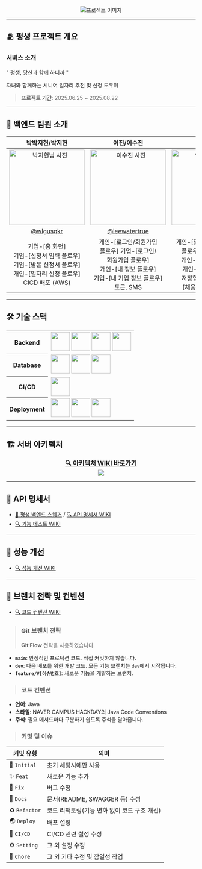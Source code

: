 <div align="center">
  <img src="https://i.postimg.cc/dVXK9Kqb/image.png" alt="프로젝트 이미지" />
</div>

---

## 🫂 평생 프로젝트 개요

### 서비스 소개
" 평생, 당신과 함께 하니까 "

자녀와 함께하는 시니어 일자리 추천 및 신청 도우미
> **프로젝트 기간**: 2025.06.25 ~ 2025.08.22

---

## 🚀 백엔드 팀원 소개

<table align="center">
  <thead>
    <tr>
      <th>박박지현/박지현</th>
      <th>이진/이수진</th>
      <th>솔/안송희</th>
      <th>젠/김우진</th>
    </tr>
  </thead>
  <tbody>
    <tr>
      <td align="center"><img src="https://avatars.githubusercontent.com/wlgusqkr" alt="박지현님 사진" width="200" height="200"></td>
      <td align="center"><img src="https://avatars.githubusercontent.com/leewatertrue" alt="이수진 사진" width="200" height="200"></td>
      <td align="center"><img src="https://avatars.githubusercontent.com/soooii" alt="안송희님 사진" width="200" height="200"></td>
      <td align="center"><img src="https://avatars.githubusercontent.com/zzaengee" alt="김우진님 사진" width="200" height="200"></td>
    </tr>
    <tr>
      <td align="center"><a href="https://github.com/wlgusqkr">@wlgusqkr</a></td>
      <td align="center"><a href="https://github.com/leewatertrue">@leewatertrue</a></td>
      <td align="center"><a href="https://github.com/soooii">@soooii</a></td>
      <td align="center"><a href="https://github.com/zzaengee">@zzaengee</a></td>
    </tr>
    <tr>
      <td align="center">기업-[홈 화면]<br>기업-[신청서 입력 플로우]<br>기업-[받은 신청서 플로우]<br>개인-[일자리 신청 플로우]<br>CICD 배포 (AWS)</td>
      <td align="center">개인-[로그인/회원가입<br> 플로우] 기업-[로그인/<br>회원가입 플로우] <br>개인-[내 정보 플로우]<br>기업-[내 기업 정보 플로우]<br>토큰, SMS</td>
      <td align="center">개인-[일자리 추천 및 저장<br>플로우]에서 조회 기능<br>개인-[추가 질문 답변]<br>개인-[일자리 추천 및 <br>저장함 신청함 플로우]<br>[채용 공고 검색] 기능</td>
      <td align="center">개인-[일자리 추천 및<br>저장 플로우]<br>일자리 신청 플로우에서<br>AI를 통해 질문 만들기</td>
    </tr>
  </tbody>
</table>

---
## 🛠 기술 스택
<div align="center">
<table width="100%">
<tr>
<th align="center">Backend</th>
<td align="left">
<img height="50" src="https://user-images.githubusercontent.com/25181517/117201156-9a724800-adec-11eb-9a9d-3cd0f67da4bc.png">  
<img height="50" src="https://user-images.githubusercontent.com/25181517/183891303-41f257f8-6b3d-487c-aa56-c497b880d0fb.png">
<img height="50" src="https://raw.githubusercontent.com/marwin1991/profile-technology-icons/refs/heads/main/icons/intellij.png">
<img height="50" src="https://raw.githubusercontent.com/marwin1991/profile-technology-icons/refs/heads/main/icons/elasticsearch.png">
</td>
</tr>
<tr>
<th align="center">Database</th>
<td align="left">
<img height="50" src="https://user-images.githubusercontent.com/25181517/183896128-ec99105a-ec1a-4d85-b08b-1aa1620b2046.png"> 
<img height="50" src="https://raw.githubusercontent.com/marwin1991/profile-technology-icons/refs/heads/main/icons/redis.png">
<img height="50" src="https://raw.githubusercontent.com/marwin1991/profile-technology-icons/refs/heads/main/icons/postman.png">
</td>
</tr>
<tr>
<th align="center">CI/CD</th>
<td align="left">
<img height="50" src="https://raw.githubusercontent.com/marwin1991/profile-technology-icons/refs/heads/main/icons/git.png">
</td>
</tr>
<tr>
<th align="center">Deployment</th>
<td align="left">
<img height="50" src="https://raw.githubusercontent.com/marwin1991/profile-technology-icons/refs/heads/main/icons/docker.png">
<img height="50" src="https://user-images.githubusercontent.com/25181517/183896132-54262f2e-6d98-41e3-8888-e40ab5a17326.png">
<img height="50" src="https://raw.githubusercontent.com/marwin1991/profile-technology-icons/refs/heads/main/icons/swagger.png">
</td>
</tr>
</table>
</div>

---
## 🏗 서버 아키텍처
<div align="center">
  <a href="https://github.com/PyeongSaeng/PyeongSaeng-BE/wiki/4.-%EC%8B%9C%EC%8A%A4%ED%85%9C-%EC%95%84%ED%82%A4%ED%85%8D%EC%B2%98">
    <strong><big>🔍 아키텍처 WIKI 바로가기</big></strong><br>
    <img src="https://i.postimg.cc/25pGJ5XY/2-drawio.png">
  </a>
</div>

---

## 📖 API 명세서
- [📗 평생 백엔드 스웨거](https://api.pyeongsaeng.site/swagger-ui/index.html#/)  /  [🔍 API 명세서 WIKI](https://github.com/PyeongSaeng/PyeongSaeng-BE/wiki/1.-API-%EB%AA%85%EC%84%B8%EC%84%9C)
- [🔍 기능 테스트 WIKI](https://github.com/PyeongSaeng/PyeongSaeng-BE/wiki/2.-%EA%B8%B0%EB%8A%A5-%ED%85%8C%EC%8A%A4%ED%8A%B8)

---
## 🚀 성능 개선
- [🔍 성능 개선 WIKI](https://github.com/PyeongSaeng/PyeongSaeng-BE/wiki/5.-%EC%84%B1%EB%8A%A5-%EA%B0%9C%EC%84%A0)
---
## 🌳 브랜치 전략 및 컨벤션
- [🔍 코드 컨벤션 WIKI](https://github.com/PyeongSaeng/PyeongSaeng-BE/wiki/3.-%EC%BD%94%EB%93%9C-%EC%BB%A8%EB%B2%A4%EC%85%98)

> ### Git 브랜치 전략
> **Git Flow** 전략을 사용하였습니다.
- **`main`**: 안정적인 프로덕션 코드. 직접 커밋하지 않습니다.
- **`dev`**: 다음 배포를 위한 개발 코드. 모든 기능 브랜치는 `dev`에서 시작됩니다.
- **`feature/#[이슈번호]`**: 새로운 기능을 개발하는 브랜치.<br>

> ### 코드 컨벤션
- **언어**: Java
- **스타일**: NAVER CAMPUS HACKDAY의 Java Code Conventions
- **주석**: 필요 메서드마다 구분하기 쉽도록 주석을 달아줍니다.<br>

> ### 커밋 및 이슈
| 커밋 유형  | 의미                                                                                  |
| ---------- | ------------------------------------------------------------------------------------- |
| 🎉 `Initial`     | 초기 세팅시에만 사용                             |
| ✨ `Feat`     | 새로운 기능 추가                             |
| 🐛 `Fix`      | 버그 수정                   |
| 📝 `Docs`     | 문서(README, SWAGGER 등) 수정                                                          |
| ♻️ `Refactor` | 코드 리팩토링(기능 변화 없이 코드 구조 개선)       |
| 🌏 `Deploy`    | 배포 설정                    |
| 💚 `CI/CD`    | CI/CD 관련 설정 수정                    |
| ⚙️ `Setting`    | 그 외 설정 수정                    |
| 🚀 `Chore`    | 그 외 기타 수정 및 잡일성 작업                    |

